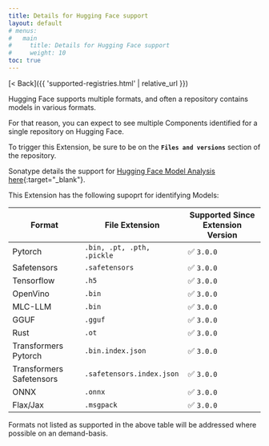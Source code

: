 ```yaml
---
title: Details for Hugging Face support
layout: default
# menus:
#   main
#     title: Details for Hugging Face support
#     weight: 10
toc: true
---
```


[&lt; Back]({{ 'supported-registries.html' | relative_url }})

Hugging Face supports multiple formats, and often a repository contains models in various formats.

For that reason, you can expect to see multiple Components identified for a single repository on Hugging Face.

To trigger this Extension, be sure to be on the **`Files and versions`** section of the repository.

Sonatype details the support for [Hugging Face Model Analysis here](https://help.sonatype.com/en/hugging-face-model-analysis.html){:target="_blank"}.

This Extension has the following supoprt for identifying Models:

| Format                   | File Extension             | Supported Since Extension Version |
| ------------------------ | -------------------------- | --------------------------------- |
| Pytorch                  | `.bin, .pt, .pth, .pickle` | ✅ `3.0.0`                        |
| Safetensors              | `.safetensors`             | ✅ `3.0.0`                        |
| Tensorflow               | `.h5`                      | ✅ `3.0.0`                        |
| OpenVino                 | `.bin`                     | ✅ `3.0.0`                        |
| MLC-LLM                  | `.bin`                     | ✅ `3.0.0`                        |
| GGUF                     | `.gguf`                    | ✅ `3.0.0`                        |
| Rust                     | `.ot`                      | ✅ `3.0.0`                        |
| Transformers Pytorch     | `.bin.index.json`          | ✅ `3.0.0`                        |
| Transformers Safetensors | `.safetensors.index.json`  | ✅ `3.0.0`                        |
| ONNX                     | `.onnx`                    | ✅ `3.0.0`                        |
| Flax/Jax                 | `.msgpack`                 | ✅ `3.0.0`                        |

Formats not listed as supported in the above table will be addressed where possible on an demand-basis.
